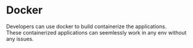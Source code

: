 # Docker

<div>Developers can use docker to build containerize the applications.</div>
<div>These containerized applications can seemlessly work in any env without any issues.</div>
